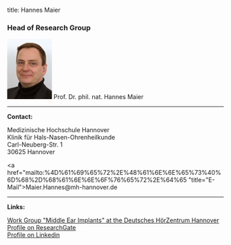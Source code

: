 title: Hannes Maier

### Head of Research Group

![Picture Hannes Maier](HMA.jpg) Prof. Dr. phil. nat. Hannes Maier


***


**Contact:**

Medizinische Hochschule Hannover  
Klinik für Hals-Nasen-Ohrenheilkunde  
Carl-Neuberg-Str. 1  
30625 Hannover  

<a href="&#x6d;&#x61;&#x69;&#x6c;&#x74;&#x6f;&#x3a;%4D%61%69%65%72%2E%48%61%6E%6E%65%73%40%6D%68%2D%68%61%6E%6E%6F%76%65%72%2E%64%65 "title="&#x45;&#x2d;&#x4d;&#x61;&#x69;&#x6c;">&#x4d;&#x61;&#x69;&#x65;&#x72;&#x2e;&#x48;&#x61;&#x6e;&#x6e;&#x65;&#x73;&#x40;&#x6d;&#x68;&#x2d;&#x68;&#x61;&#x6e;&#x6e;&#x6f;&#x76;&#x65;&#x72;&#x2e;&#x64;&#x65;</a>


***
**Links:**

[Work Group "Middle Ear Implants" at the Deutsches HörZentrum Hannover](http://www.hoerzentrum-hannover.de/index.php?id=20 "DHZ")  
[Profile on ResearchGate](http://www.researchgate.net/profile/Hannes_Maier "Profil on ResearchGate")  
[Profile on Linkedin](https://linkedin.com/pub/hannes-maier/2/163/92 "Profile on LinkedIn")
